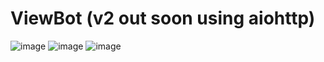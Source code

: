 # ViewBot (v2 out soon using aiohttp)
![image](https://user-images.githubusercontent.com/66269103/193439257-78320a9a-1c6e-437a-9085-5cdd1367894b.png)
![image](https://user-images.githubusercontent.com/66269103/193439280-edd6b8a0-933c-4009-b1c6-d4b4e30d3dab.png)
![image](https://user-images.githubusercontent.com/66269103/193439289-12beb960-7c09-4052-9341-7f26bdfbf19b.png)
